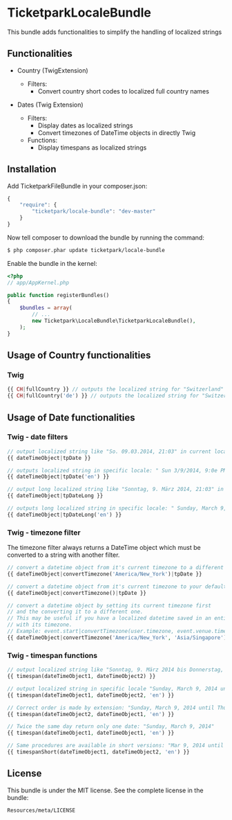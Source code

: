 # TicketparkLocaleBundle

This bundle adds functionalities to simplify the handling of localized strings

## Functionalities
* Country (TwigExtension)
    * Filters:
        * Convert country short codes to localized full country names
    
* Dates (Twig Extension)
    * Filters:
        * Display dates as localized strings
        * Convert timezones of DateTime objects in directly Twig
    * Functions:
        * Display timespans as localized strings

## Installation
Add TicketparkFileBundle in your composer.json:

```js
{
    "require": {
        "ticketpark/locale-bundle": "dev-master"
    }
}
```

Now tell composer to download the bundle by running the command:

``` bash
$ php composer.phar update ticketpark/locale-bundle
```

Enable the bundle in the kernel:

``` php
<?php
// app/AppKernel.php

public function registerBundles()
{
    $bundles = array(
        // ...
        new Ticketpark\LocaleBundle\TicketparkLocaleBundle(),
    );
}
```
## Usage of Country functionalities

### Twig
``` php
{{ CH|fullCountry }} // outputs the localized string for "Switzerland" depending on the current locale
{{ CH|fullCountry('de') }} // outputs the localized string for "Switzerland" in German ("Schweiz"),
```
    
## Usage of Date functionalities

### Twig - date filters
``` php
// output localized string like "So. 09.03.2014, 21:03" in current locale
{{ dateTimeObject|tpDate }}

// outputs localized string in specific locale: " Sun 3/9/2014, 9:0e PM"
{{ dateTimeObject|tpDate('en') }} 

// output long localized string like "Sonntag, 9. März 2014, 21:03" in current locale
{{ dateTimeObject|tpDateLong }}

// outputs long localized string in specific locale: " Sunday, March 9, 2014, 9:03 PM"
{{ dateTimeObject|tpDateLong('en') }} 
```
### Twig - timezone filter
The timezone filter always returns a DateTime object which must be converted to a string with another filter.
``` php
// convert a datetime object from it's current timezone to a different one
{{ dateTimeObject|convertTimezone('America/New_York')|tpDate }}

// convert a datetime object from it's current timezone to your default timezone
{{ dateTimeObject|convertTimezone()|tpDate }}

// convert a datetime object by setting its current timezone first
// and the converting it to a different one.
// This may be useful if you have a localized datetime saved in an entity along
// with its timezone.
// Example: event.start|convertTimezone(user.timezone, event.venue.timezone)
{{ dateTimeObject|convertTimezone('America/New_York', 'Asia/Singapore')|tpDate }}
```

### Twig - timespan functions
``` php
// output localized string like "Sonntag, 9. März 2014 bis Donnerstag, 12. Juni 2014" in current locale
{{ timespan(dateTimeObject1, dateTimeObject2) }}

// output localized string in specific locale "Sunday, March 9, 2014 until Thursday, June 12, 2014" in current locale
{{ timespan(dateTimeObject1, dateTimeObject2, 'en') }}

// Correct order is made by extension: "Sunday, March 9, 2014 until Thursday, June 12, 2014"
{{ timespan(dateTimeObject2, dateTimeObject1, 'en') }}

// Twice the same day return only one date: "Sunday, March 9, 2014"
{{ timespan(dateTimeObject1, dateTimeObject1, 'en') }}

// Same procedures are available in short versions: "Mar 9, 2014 until Jun 12, 2014"
{{ timespanShort(dateTimeObject1, dateTimeObject2, 'en') }}
```



## License

This bundle is under the MIT license. See the complete license in the bundle:

    Resources/meta/LICENSE
